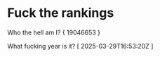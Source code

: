 # Fuck the rankings

Who the hell am I?
{ 19046653 }

What fucking year is it?
[ 2025-03-29T16:53:20Z ]
